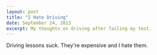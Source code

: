 ```yaml
---
layout: post
title: "I Hate Driving"
date: September 24, 2013
excerpt: My thoughts on driving after failing my test.
---
```



Driving lessons suck. They're expensive and I hate them.
